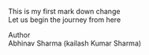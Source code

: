This is my first mark down change
<br>
Let us begin the journey from here

Author <br>Abhinav Sharma (kailash Kumar Sharma)
